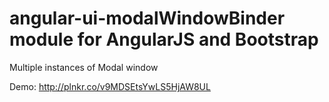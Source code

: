angular-ui-modalWindowBinder module for AngularJS and Bootstrap
=======================================================

Multiple instances of Modal window

Demo:
http://plnkr.co/v9MDSEtsYwLS5HjAW8UL


